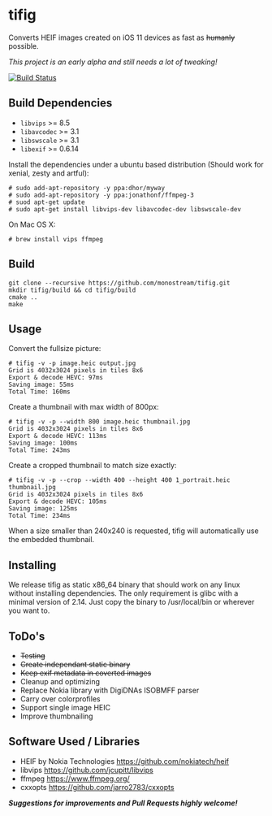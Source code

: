 # tifig

Converts HEIF images created on iOS 11 devices as fast as ~~humanly~~ possible.

*This project is an early alpha and still needs a lot of tweaking!*

[![Build Status](https://travis-ci.org/monostream/tifig.svg?branch=master)](https://travis-ci.org/monostream/tifig)

## Build Dependencies

 * `libvips` >= 8.5
 * `libavcodec` >= 3.1
 * `libswscale` >= 3.1
 * `libexif` >= 0.6.14
 
Install the dependencies under a ubuntu based distribution (Should work for xenial, zesty and artful):

```
# sudo add-apt-repository -y ppa:dhor/myway
# sudo add-apt-repository -y ppa:jonathonf/ffmpeg-3
# suod apt-get update
# sudo apt-get install libvips-dev libavcodec-dev libswscale-dev
```

On Mac OS X:

```
# brew install vips ffmpeg
```

## Build

```
git clone --recursive https://github.com/monostream/tifig.git
mkdir tifig/build && cd tifig/build
cmake ..
make
```

## Usage

Convert the fullsize picture:
```
# tifig -v -p image.heic output.jpg
Grid is 4032x3024 pixels in tiles 8x6
Export & decode HEVC: 97ms
Saving image: 55ms
Total Time: 160ms
```

Create a thumbnail with max width of 800px:
```
# tifig -v -p --width 800 image.heic thumbnail.jpg 
Grid is 4032x3024 pixels in tiles 8x6
Export & decode HEVC: 113ms
Saving image: 100ms
Total Time: 243ms
```

Create a cropped thumbnail to match size exactly:
```
# tifig -v -p --crop --width 400 --height 400 1_portrait.heic thumbnail.jpg
Grid is 4032x3024 pixels in tiles 8x6
Export & decode HEVC: 105ms
Saving image: 125ms
Total Time: 234ms
```
When a size smaller than 240x240 is requested, tifig will automatically use the embedded thumbnail.

## Installing

We release tifig as static x86_64 binary that should work on any linux without installing dependencies. The only requirement is glibc with a minimal version of 2.14. Just copy the binary to /usr/local/bin or wherever you want to.

## ToDo's

  * ~~Testing~~ 
  * ~~Create independant static binary~~
  * ~~Keep exif metadata in coverted images~~
  * Cleanup and optimizing
  * Replace Nokia library with DigiDNAs ISOBMFF parser
  * Carry over colorprofiles
  * Support single image HEIC
  * Improve thumbnailing
  
## Software Used / Libraries

  * HEIF by Nokia Technologies https://github.com/nokiatech/heif
  * libvips https://github.com/jcupitt/libvips
  * ffmpeg https://www.ffmpeg.org/
  * cxxopts https://github.com/jarro2783/cxxopts
  
***Suggestions for improvements and Pull Requests highly welcome!***
 



  
